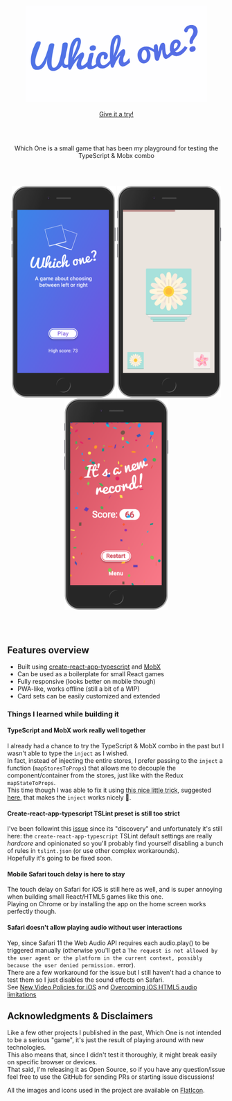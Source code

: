 <p align="center">
<img src="https://raw.githubusercontent.com/mmazzarolo/which-one/master/.github/which-one-white-bg.png" width="420"></img><br />  <br /> 
<a href="http://mmazzarolo.github.io/which-one/">Give it a try!</a> 
</p>

&nbsp;  
&nbsp;

<p align="center">Which One is a small game that has been my playground for testing the TypeScript & Mobx combo</p>

&nbsp;  
&nbsp;

<p align="center">
<img src="https://raw.githubusercontent.com/mmazzarolo/which-one/master/.github/screenshot-1.png" width="240"></img>
<img src="https://raw.githubusercontent.com/mmazzarolo/which-one/master/.github/screenshot-2.png" width="240"></img>
<img src="https://raw.githubusercontent.com/mmazzarolo/which-one/master/.github/screenshot-3.png" width="240"></img>
</p>
 
&nbsp;  
&nbsp;

## Features overview

- Built using [create-react-app-typescript](https://github.com/wmonk/create-react-app-typescript) and [MobX](https://github.com/mobxjs/mobx)
- Can be used as a boilerplate for small React games
- Fully responsive (looks better on mobile though)
- PWA-like, works offline (still a bit of a WIP)
- Card sets can be easily customized and extended

### Things I learned while building it

#### TypeScript and MobX work really well together

I already had a chance to try the TypeScript & MobX combo in the past but I wasn't able to type the `inject` as I wished.  
In fact, instead of injecting the entire stores, I prefer passing to the `inject` a function (`mapStoresToProps`) that allows me to decouple the component/container from the stores, just like with the Redux `mapStateToProps`.  
This time though I was able to fix it using [this nice little trick](https://github.com/mmazzarolo/which-one/blob/master/src/%40types/mobx-react.d.ts), suggested [here](https://github.com/mobxjs/mobx-react/issues/256), that makes the `inject` works nicely 🎉.

#### Create-react-app-typescript TSLint preset is still too strict

I've been followint this [issue](https://github.com/wmonk/create-react-app-typescript/issues/333) since its "discovery" and unfortunately it's still here: the `create-react-app-typescript` TSLint default settings are really _hardcore_ and opinionated so you'll probably find yourself disabling a bunch of rules in `tslint.json` (or use other complex workarounds).  
Hopefully it's going to be fixed soon.

#### Mobile Safari touch delay is here to stay

The touch delay on Safari for iOS is still here as well, and is super annoying when building small React/HTML5 games like this one.  
Playing on Chrome or by installing the app on the home screen works perfectly though.

#### Safari doesn't allow playing audio without user interactions

Yep, since Safari 11 the Web Audio API requires each audio.play() to be triggered manually (otherwise you'll get a `The request is not allowed by the user agent or the platform in the current context, possibly because the user denied permission.` error).  
There are a few workaround for the issue but I still haven't had a chance to test them so I just disables the sound effects on Safari.  
See [New Video Policies for iOS](https://webkit.org/blog/6784/new-video-policies-for-ios/) and [Overcoming iOS HTML5 audio limitations](https://www.ibm.com/developerworks/library/wa-ioshtml5/index.html#N1025A)

## Acknowledgments & Disclaimers

Like a few other projects I published in the past, Which One is not intended to be a serious "game", it's just the result of playing around with new technologies.  
This also means that, since I didn't test it thoroughly, it might break easily on specific browser or devices.  
That said, I'm releasing it as Open Source, so if you have any question/issue feel free to use the GitHub for sending PRs or starting issue discussions!

All the images and icons used in the project are available on [FlatIcon](https://www.flaticon.com/).
